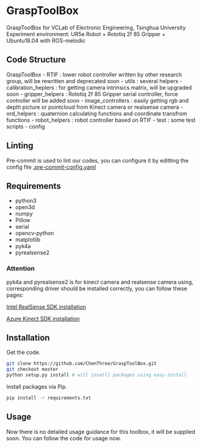 # GraspToolBox

GraspToolBox for VCLab of Electronic Engineering, Tsinghua University
Experiment environment: UR5e Robot + Rototiq 2f 85 Gripper + Ubuntu18.04 with ROS-melodic

## Code Structure

GraspToolBox
    - RTIF : lower robot controller written by other research group, will be rewritten and deprecated soon
    - utils : several helpers
        - calibration_heplers : for getting camera intrinsics matrix, will be upgraded soon
        - gripper_helpers : Rototiq 2f 85 Gripper serial controller, force controller will be added soon
        - image_controllers : easily getting rgb and depth picture or pointcloud from Kinect camera or realsense camera
        - ord_helpers : quaternion calculating functions and coordinate transfrom functions
        - robot_helpers : robot controller based on RTIF
    - test : some test scripts
    - config

## Linting

Pre-commit is used to lint our codes, you can configure it by editting the config file [.pre-commit-config.yaml](.pre-commit-config.yaml)


## Requirements

- python3
- open3d
- numpy
- Pillow
- serial
- opencv-python
- matplotlib
- pyk4a
- pyrealsense2

### Attention

pyk4a and pyrealsense2 is for kinect camera and realsense camera using, corresponding driver should be installed correctly, you can follow these pages:

[Intel RealSense SDK installation](https://github.com/IntelRealSense/librealsense/blob/master/doc/distribution_linux.md)

[Azure Kinect SDK installation](https://github.com/microsoft/Azure-Kinect-Sensor-SDK/blob/develop/docs/usage.md)


## Installation

Get the code.

```bash
git clone https://github.com/ChenThree/GraspToolBox.git
git checkout master
python setup.py install # will insatll packages using easy-install
```

Install packages via Pip.

```bash
pip install -r requirements.txt
```

## Usage

Now there is no detailed usage guidance for this toolbox, it will be supplied soon.
You can follow the code for usage now.
